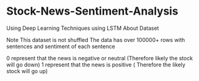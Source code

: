 # Stock-News-Sentiment-Analysis
Using Deep Learning Techniques using LSTM
About Dataset

Note This dataset is not shuffled The data has over 100000+ rows with sentences and sentiment of each sentence

0 represent that the news is negative or neutral (Therefore likely the stock will go down)
1 represent that the news is positive ( Therefore the likely stock will go up)
